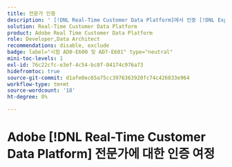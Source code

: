 ```yaml
---
title: 전문가 인증
description: ' [!DNL Real-Time Customer Data Platform]에서 인증 [!DNL Experience Platform] 전문가가 되는 방법에 대해 알아봅니다.'
solution: Real-Time Customer Data Platform
product: Adobe Real Time Customer Data Platform
role: Developer,Data Architect
recommendations: disable, exclude
badge: label="시험 AD0-E600 및 AD7-E601" type="neutral"
mini-toc-levels: 1
exl-id: 76c22cfc-e3ef-4c54-bc8f-04174c976a73
hidefromtoc: true
source-git-commit: d1afe0ec65a75cc3976363920fc74c426833e964
workflow-type: tm+mt
source-wordcount: '18'
ht-degree: 0%

---
```


# Adobe [!DNL Real-Time Customer Data Platform] 전문가에 대한 인증 여정

